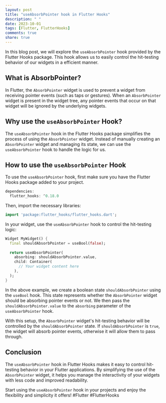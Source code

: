 ```yaml
---
layout: post
title: "useAbsorbPointer hook in Flutter Hooks"
description: " "
date: 2023-10-01
tags: [Flutter, FlutterHooks]
comments: true
share: true
---
```


In this blog post, we will explore the `useAbsorbPointer` hook provided by the Flutter Hooks package. This hook allows us to easily control the hit-testing behavior of our widgets in a efficient manner.

## What is AbsorbPointer?

In Flutter, the `AbsorbPointer` widget is used to prevent a widget from receiving pointer events (such as taps or gestures). When an `AbsorbPointer` widget is present in the widget tree, any pointer events that occur on that widget will be ignored by the underlying widgets.

## Why use the `useAbsorbPointer` Hook?

The `useAbsorbPointer` hook in the Flutter Hooks package simplifies the process of using the `AbsorbPointer` widget. Instead of manually creating an `AbsorbPointer` widget and managing its state, we can use the `useAbsorbPointer` hook to handle the logic for us.

## How to use the `useAbsorbPointer` Hook

To use the `useAbsorbPointer` hook, first make sure you have the Flutter Hooks package added to your project.

```dart
dependencies:
  flutter_hooks: ^0.18.0
```

Then, import the necessary libraries:

```dart
import 'package:flutter_hooks/flutter_hooks.dart';
```

In your widget, use the `useAbsorbPointer` hook to control the hit-testing logic:

```dart
Widget MyWidget() {
  final shouldAbsorbPointer = useBool(false);
  
  return useAbsorbPointer(
    absorbing: shouldAbsorbPointer.value,
    child: Container(
      // Your widget content here
    ),
  );
}
```

In the above example, we create a boolean state `shouldAbsorbPointer` using the `useBool` hook. This state represents whether the `AbsorbPointer` widget should be absorbing pointer events or not. We then pass the `shouldAbsorbPointer.value` to the `absorbing` parameter of the `useAbsorbPointer` hook.

With this setup, the `AbsorbPointer` widget's hit-testing behavior will be controlled by the `shouldAbsorbPointer` state. If `shouldAbsorbPointer` is `true`, the widget will absorb pointer events, otherwise it will allow them to pass through.

## Conclusion

The `useAbsorbPointer` hook in Flutter Hooks makes it easy to control hit-testing behavior in your Flutter applications. By simplifying the use of the `AbsorbPointer` widget, it helps you manage the interactivity of your widgets with less code and improved readability.

Start using the `useAbsorbPointer` hook in your projects and enjoy the flexibility and simplicity it offers! #Flutter #FlutterHooks